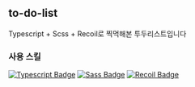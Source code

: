 ## to-do-list
Typescript + Scss + Recoil로 찍먹해본 투두리스트입니다

### 사용 스킬
[![Typescript Badge](https://img.shields.io/badge/TypeScript-3178C6?style=flat&logo=TypeScript&logoColor=white)](https://www.typescriptlang.org/)
[![Sass Badge](https://img.shields.io/badge/Sass-CC6699?style=flat&logo=Sass&logoColor=white)](https://sass-lang.com/)
[![Recoil Badge](https://img.shields.io/badge/Recoil-000000?style=flat)](https://sass-lang.com/)
